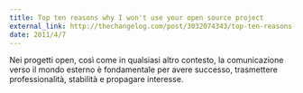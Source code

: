 ```yaml
---
title: Top ten reasons why I won't use your open source project
external_link: http://thechangelog.com/post/3032074343/top-ten-reasons-why-i-wont-use-your-open-source-project
date: 2011/4/7
---
```


Nei progetti open, così come in qualsiasi altro contesto, la comunicazione verso il mondo esterno è fondamentale per avere successo, trasmettere professionalità, stabilità e propagare interesse.
